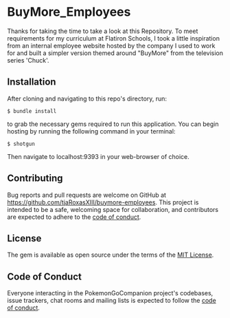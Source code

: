 # BuyMore_Employees

Thanks for taking the time to take a look at this Repository. To meet requirements for my curriculum at Flatiron Schools, I took a little inspiration from an internal employee website hosted by the company I used to work for and built a simpler version themed around "BuyMore" from the television series 'Chuck'.

## Installation

 After cloning and navigating to this repo's directory, run:

    $ bundle install

 to grab the necessary gems required to run this application. You can begin hosting by running the following command in your terminal:
 
    $ shotgun

 Then navigate to localhost:9393 in your web-browser of choice.

## Contributing

Bug reports and pull requests are welcome on GitHub at https://github.com/tjaRoxasXIII/buymore-employees. This project is intended to be a safe, welcoming space for collaboration, and contributors are expected to adhere to the [code of conduct](https://github.com/tjaRoxasXIII/buymore-employees/blob/master/CODE_OF_CONDUCT.md).


## License

The gem is available as open source under the terms of the [MIT License](https://opensource.org/licenses/MIT).

## Code of Conduct

Everyone interacting in the PokemonGoCompanion project's codebases, issue trackers, chat rooms and mailing lists is expected to follow the [code of conduct](https://github.com/tjaRoxasXIII/buymore-employees/blob/master/CODE_OF_CONDUCT.md).
